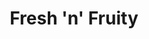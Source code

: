 ---
title: "Fresh 'n' Fruity"
url: /blackpool/fresh-n-fruity-highfield-road/
shop: Gemüse & Obst
---